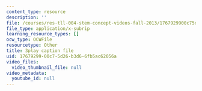 ```yaml
---
content_type: resource
description: ''
file: /courses/res-tll-004-stem-concept-videos-fall-2013/1767929900c75d26b3d66fb5ac62056a_870y6GUKbwc.vtt
file_type: application/x-subrip
learning_resource_types: []
ocw_type: OCWFile
resourcetype: Other
title: 3play caption file
uid: 17679299-00c7-5d26-b3d6-6fb5ac62056a
video_files:
  video_thumbnail_file: null
video_metadata:
  youtube_id: null
---
```

